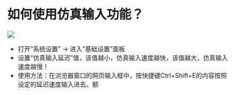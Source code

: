 # 如何使用仿真输入功能？

![](../../.gitbook/assets/企业微信截图\_16697803831249.png)

* 打开“系统设置” -> 进入“基础设置”面板
* 设置“仿真输入延迟”值，该值越小，仿真输入速度越快，该值越大，仿真输入速度越慢！
* 使用方法：在浏览器窗口的网页输入框中，按快捷键Ctrl+Shift+E的内容按照设定的延迟速度输入进去。额

